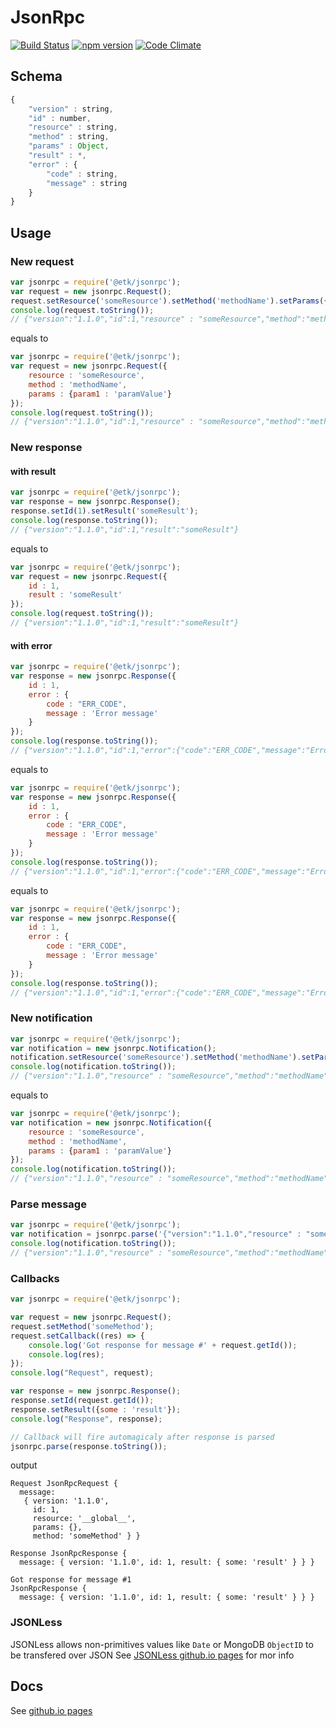 # JsonRpc

[![Build Status](https://travis-ci.org/etk-pl/jsonrpc.svg?branch=master)](https://travis-ci.org/etk-pl/jsonrpc)
[![npm version](https://badge.fury.io/js/%40etk%2Fjsonrpc.svg)](https://badge.fury.io/js/%40etk%2Fjsonrpc)
[![Code Climate](https://codeclimate.com/github/etk-pl/jsonrpc/badges/gpa.svg)](https://codeclimate.com/github/etk-pl/jsonrpc)

## Schema
```javascript
{
	"version" : string,
	"id" : number,
	"resource" : string,
	"method" : string,
	"params" : Object,
	"result" : *,
	"error" : {
		"code" : string,
		"message" : string
	}
}
```

## Usage

### New request
```javascript
var jsonrpc = require('@etk/jsonrpc');
var request = new jsonrpc.Request();
request.setResource('someResource').setMethod('methodName').setParams({'param1' : 'paramValue'});
console.log(request.toString());
// {"version":"1.1.0","id":1,"resource" : "someResource","method":"methodName","params":{"param1":"paramValue"}}
```
equals to
```javascript
var jsonrpc = require('@etk/jsonrpc');
var request = new jsonrpc.Request({
	resource : 'someResource',
	method : 'methodName',
	params : {param1 : 'paramValue'}
});
console.log(request.toString());
// {"version":"1.1.0","id":1,"resource" : "someResource","method":"methodName","params":{"param1":"paramValue"}}
```

### New response

#### with result

```javascript
var jsonrpc = require('@etk/jsonrpc');
var response = new jsonrpc.Response();
response.setId(1).setResult('someResult');
console.log(response.toString());
// {"version":"1.1.0","id":1,"result":"someResult"}
```
equals to
```javascript
var jsonrpc = require('@etk/jsonrpc');
var request = new jsonrpc.Request({
	id : 1,
	result : 'someResult'
});
console.log(request.toString());
// {"version":"1.1.0","id":1,"result":"someResult"}
```

#### with error

```javascript
var jsonrpc = require('@etk/jsonrpc');
var response = new jsonrpc.Response({
	id : 1,
	error : {
		code : "ERR_CODE",
		message : 'Error message'
	}
});
console.log(response.toString());
// {"version":"1.1.0","id":1,"error":{"code":"ERR_CODE","message":"Error message"}}
```
equals to
```javascript
var jsonrpc = require('@etk/jsonrpc');
var response = new jsonrpc.Response({
	id : 1,
	error : {
		code : "ERR_CODE",
		message : 'Error message'
	}
});
console.log(response.toString());
// {"version":"1.1.0","id":1,"error":{"code":"ERR_CODE","message":"Error message"}}
```
equals to
```javascript
var jsonrpc = require('@etk/jsonrpc');
var response = new jsonrpc.Response({
	id : 1,
	error : {
		code : "ERR_CODE",
		message : 'Error message'
	}
});
console.log(response.toString());
// {"version":"1.1.0","id":1,"error":{"code":"ERR_CODE","message":"Error message"}}
```

### New notification

```javascript
var jsonrpc = require('@etk/jsonrpc');
var notification = new jsonrpc.Notification();
notification.setResource('someResource').setMethod('methodName').setParams({'param1' : 'paramValue'});
console.log(notification.toString());
// {"version":"1.1.0","resource" : "someResource","method":"methodName","params":{"param1":"paramValue"}}
```
equals to
```javascript
var jsonrpc = require('@etk/jsonrpc');
var notification = new jsonrpc.Notification({
	resource : 'someResource',
	method : 'methodName',
	params : {param1 : 'paramValue'}
});
console.log(notification.toString());
// {"version":"1.1.0","resource" : "someResource","method":"methodName","params":{"param1":"paramValue"}}
```

### Parse message

```javascript
var jsonrpc = require('@etk/jsonrpc');
var notification = jsonrpc.parse('{"version":"1.1.0","resource" : "someResource","method":"methodName","params":{"param1":"paramValue"}}');
console.log(notification.toString());
// {"version":"1.1.0","resource" : "someResource","method":"methodName","params":{"param1":"paramValue"}}
```

### Callbacks

```javascript
var jsonrpc = require('@etk/jsonrpc');

var request = new jsonrpc.Request();
request.setMethod('someMethod');
request.setCallback((res) => {
	console.log('Got response for message #' + request.getId());
	console.log(res);
});
console.log("Request", request);

var response = new jsonrpc.Response();
response.setId(request.getId());
response.setResult({some : 'result'});
console.log("Response", response);

// Callback will fire automagicaly after response is parsed
jsonrpc.parse(response.toString());
```
output
```
Request JsonRpcRequest {
  message: 
   { version: '1.1.0',
     id: 1,
     resource: '__global__',
     params: {},
     method: 'someMethod' } }
     
Response JsonRpcResponse {
  message: { version: '1.1.0', id: 1, result: { some: 'result' } } }

Got response for message #1
JsonRpcResponse {
  message: { version: '1.1.0', id: 1, result: { some: 'result' } } }
```

### JSONLess

JSONLess allows non-primitives values like ```Date``` or MongoDB ```ObjectID``` to be transfered over JSON
See [JSONLess github.io pages](http://ponury-kostek.github.io/json-less/) for mor info 

## Docs

See [github.io pages](http://etk-pl.github.io/jsonrpc/) 
